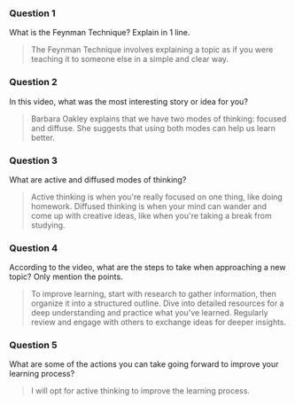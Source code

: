 ### Question 1
What is the Feynman Technique? Explain in 1 line.

> The Feynman Technique involves explaining a topic as if you were teaching it to someone else in a simple and clear way.


### Question 2
In this video, what was the most interesting story or idea for you?


> Barbara Oakley explains that we have two modes of thinking: focused and diffuse. She suggests that using both modes can help us learn better.





### Question 3
What are active and diffused modes of thinking?

> Active thinking is when you're really focused on one thing, like doing homework. Diffused thinking is when your mind can wander and come up with creative ideas, like when you're taking a break from studying.


### Question 4
According to the video, what are the steps to take when approaching a new topic? Only mention the points.

> To improve learning, start with research to gather information, then organize it into a structured outline. Dive into detailed resources for a deep understanding and practice what you've learned. Regularly review and engage with others to exchange ideas for deeper insights.


### Question 5
What are some of the actions you can take going forward to improve your learning process?

> I will opt for active thinking to improve the learning process.